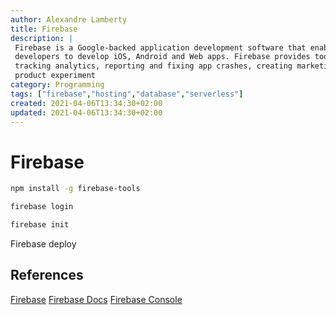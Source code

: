 ```yaml
---
author: Alexandre Lamberty
title: Firebase 
description: |
 Firebase is a Google-backed application development software that enables
 developers to develop iOS, Android and Web apps. Firebase provides tools for
 tracking analytics, reporting and fixing app crashes, creating marketing and
 product experiment
category: Programming
tags: ["firebase","hosting","database","serverless"]
created: 2021-04-06T13:34:30+02:00
updated: 2021-04-06T13:34:30+02:00
---
```

# Firebase

```bash
npm install -g firebase-tools
```

```bash
firebase login
```

```bash
firebase init
```

Firebase deploy

## References

[Firebase](https://firebase.google.com/)
[Firebase Docs](https://firebase.google.com/docs)
[Firebase Console](https://console.firebase.google.com/)
